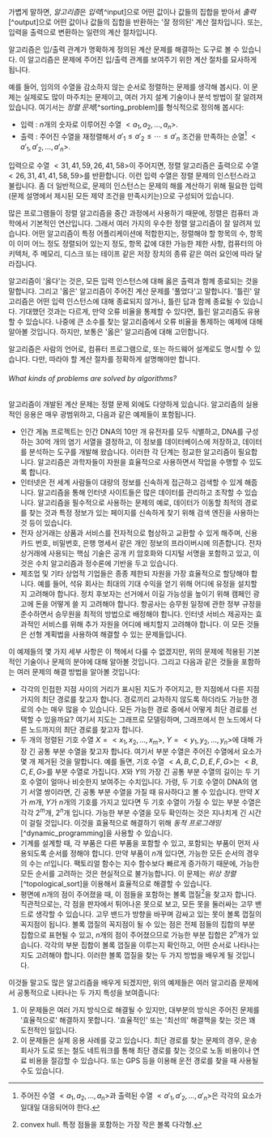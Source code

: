가볍게 말하면, *알고리즘*은 *입력*[^input]으로 어떤 값이나 값들의 집합을 받아서 *출력*[^output]으로 어떤 값이나 값들의 집합을 반환하는 '잘 정의된' 계산 절차입니다. 또는, 입력을 출력으로 변환하는 일련의 계산 절차입니다.

알고리즘은 입/출력 관계가 명확하게 정의된 계산 문제를 해결하는 도구로 볼 수 있습니다. 이 알고리즘은 문제에 주어진 입/출력 관계를 보여주기 위한 계산 절차를 묘사하게 됩니다.

예를 들어, 임의의 수열을 감소하지 않는 순서로 정렬하는 문제를 생각해 봅시다. 이 문제는 실제로도 많이 마주치는 문제이고, 여러 가지 설계 기술이나 분석 방법이 잘 알려져 있습니다. 여기서는 *정렬 문제*[^sorting_problem]를 형식적으로 정의해 봅시다:

- 입력 : $n$개의 숫자로 이루어진 수열 $<a_1, a_2, \dots, a_n>$.
- 출력 : 주어진 수열을 재정렬해서 $a'_1\le a'_2\le\cdots\le a'_n$ 조건을 만족하는 순열[^1] $<a'_1,a'_2,\dots,a'_n>$.

입력으로 수열 $<31,41,59,26,41,58>$이 주어지면, 정렬 알고리즘은 출력으로 수열 $<26,31,41,41,58,59>$를 반환합니다. 이런 입력 수열은 정렬 문제의 인스턴스라고 불립니다. 좀 더 일반적으로, 문제의 인스턴스는 문제의 해를 계산하기 위해 필요한 입력(문제 설명에서 제시된 모든 제약 조건을 만족시키는)으로 구성되어 있습니다.

많은 프로그램들이 정렬 알고리즘을 중간 과정에서 사용하기 때문에, 정렬은 컴퓨터 과학에서 기본적인 연산입니다. 그래서 여러 가지의 우수한 정렬 알고리즘이 잘 알려져 있습니다. 어떤 알고리즘이 특정 어플리케이션에 적합한지는, 정렬해야 할 항목의 수, 항목이 이미 어느 정도 정렬되어 있는지 정도, 항목 값에 대한 가능한 제한 사항, 컴퓨터의 아키텍처, 주 메모리, 디스크 또는 테이프 같은 저장 장치의 종류 같은 여러 요인에 따라 달라집니다.

알고리즘이 '옳다'는 것은, 모든 입력 인스턴스에 대해 옳은 출력과 함께 종료되는 것을 말합니다. 그리고 '옳은' 알고리즘이 주어진 계산 문제를 '풀었다'고 말합니다. '틀린' 알고리즘은 어떤 입력 인스턴스에 대해 종료되지 않거나, 틀린 답과 함께 종료될 수 있습니다. 기대했던 것과는 다르게, 만약 오류 비율을 통제할 수 있다면, 틀린 알고리즘도 유용할 수 있습니다. 나중에 큰 소수를 찾는 알고리즘에서 오류 비율을 통제하는 예제에 대해 알아볼 것입니다. 하지만, 보통은 '옳은' 알고리즘에 대해 고민합니다.

알고리즘은 사람의 언어로, 컴퓨터 프로그램으로, 또는 하드웨어 설계로도 명시할 수 있습니다. 다만, 따라야 할 계산 절차를 정확하게 설명해야만 합니다.
###### What kinds of problems are solved by algorithms?
알고리즘이 개발된 계산 문제는 정렬 문제 외에도 다양하게 있습니다. 알고리즘의 실용적인 응용은 매우 광범위하고, 다음과 같은 예제들이 포함됩니다.
- 인간 게놈 프로젝트는 인간 DNA의 10만 개 유전자를 모두 식별하고, DNA를 구성하는 30억 개의 염기 서열을 결정하고, 이 정보를 데이터베이스에 저장하고, 데이터를 분석하는 도구를 개발해 왔습니다. 이러한 각 단계는 정교한 알고리즘이 필요합니다. 알고리즘은 과학자들이 자원을 효율적으로 사용하면서 작업을 수행할 수 있도록 합니다.
- 인터넷은 전 세계 사람들이 대량의 정보를 신속하게 접근하고 검색할 수 있게 해줍니다. 알고리즘을 통해 인터넷 사이트들은 많은 데이터를 관리하고 조작할 수 있습니다. 알고리즘을 필수적으로 사용하는 문제의 예로, 데이터가 이동할 최적의 경로를 찾는 것과 특정 정보가 있는 페이지를 신속하게 찾기 위해 검색 엔진을 사용하는 것 등이 있습니다.
- 전자 상거래는 상품과 서비스를 전자적으로 협상하고 교환할 수 있게 해주며, 신용 카드 번호, 비밀번호, 은행 명세서 같은 개인 정보의 프라이버시에 의존합니다. 전자 상거래에 사용되는 핵심 기술은 공개 키 암호화와 디지털 서명을 포함하고 있고, 이것은 수치 알고리즘과 정수론에 기반을 두고 있습니다.
- 제조업 및 기타 상업적 기업들은 종종 제한되 자원을 가장 효율적으로 할당해야 합니다. 예를 들어, 석유 회사는 최대의 기대 수익을 얻기 위해 어디에 유정을 설치할지 고려해야 합니다. 정치 후보자는 선거에서 이길 가능성을 높이기 위해 캠페인 광고에 돈을 어떻게 쓸 지 고려해야 합니다. 항공사는 승무원 일정에 관한 정부 규정을 준수하면서 승무원을 최적의 방법으로 배정해야 합니다. 인터넷 서비스 제공자는 효과적인 서비스를 위해 추가 자원을 어디에 배치할지 고려해야 합니다. 이 모든 것들은 선형 계획법을 사용하여 해결할 수 있는 문제들입니다.

이 예제들의 몇 가지 세부 사항은 이 책에서 다룰 수 없겠지만, 위의 문제에 적용된 기본적인 기술이나 문제의 분야에 대해 알아볼 것입니다. 그리고 다음과 같은 것들을 포함하는 여러 문제의 해결 방법을 알아볼 것입니다:
- 각각의 인접한 지점 사이의 거리가 표시된 지도가 주어지고, 한 지점에서 다른 지점가지의 최단 경로를 찾고자 합니다. 경로끼리 교차하지 않도록 하더라도 가능한 경로의 수는 매우 많을 수 있습니다. 모든 가능한 경로 중에서 어떻게 최단 경로를 선택할 수 있을까요? 여기서 지도는 그래프로 모델링하며, 그래프에서 한 노드에서 다른 노드까지의 최단 경로를 찾고자 합니다.
- 두 개의 정렬된 기호 수열 $X=<x_1,x_2,\dots,x_m>$, $Y=<y_1,y_2,\dots,y_n>$에 대해 가장 긴 공통 부분 수열을 찾고자 합니다. 여기서 부분 수열은 주어진 수열에서 요소가 몇 개 제거된 것을 말합니다. 예를 들면, 기호 수열 $<A,B,C,D,E,F,G>$는 $<B,C,E,G>$를 부분 수열로 가집니다. $X$와 $Y$의 가장 긴 공통 부분 수열의 길이는 두 기호 수열이 얼마나 비슷한지 보여주는 수치입니다. 가령, 두 기호 수열이 DNA의 염기 서열 쌍이라면, 긴 공통 부분 수열을 가질 때 유사하다고 볼 수 있습니다. 만약 $X$가 $m$개, $Y$가 $n$개의 기호를 가지고 있다면 두 기호 수열이 가질 수 있는 부분 수열은 각각 $2^m$개, $2^n$개 입니다. 가능한 부분 수열을 모두 확인하는 것은 지나치게 긴 시간이 걸릴 것입니다. 이것을 효율적으로 해결하기 위해 *동적 프로그래밍*[^dynamic_programming]을 사용할 수 있습니다.
- 기계를 설계할 때, 각 부품은 다른 부품을 포함할 수 있고, 포함되는 부품이 먼저 사용되도록 순서를 정해야 합니다. 만약 부품이 $n$개 있다면, 가능한 모든 순서의 경우의 수는 $n!$입니다. 팩토리얼 함수는 지수 함수보다 빠르게 증가하기 때문에, 가능한 모든 순서를 고려하는 것은 현실적으로 불가능합니다. 이 문제는 *위상 정렬*[^topological_sort]을 이용해서 효율적으로 해결할 수 있습니다.
- 평면에 $n$개의 점이 주어졌을 때, 이 점들을 포함하는 볼록 껍질[^2]을 찾고자 합니다. 직관적으로는, 각 점을 판자에서 튀어나온 못으로 보고, 모든 못을 둘러싸는 고무 밴드로 생각할 수 있습니다. 고무 밴드가 방향을 바꾸며 감싸고 있는 못이 볼록 껍질의 꼭지점이 됩니다. 볼록 껍질의 꼭지점이 될 수 있는 점은 전체 점들의 집합의 부분 집합으로 표현될 수 있고, $n$개의 점이 주어졌으므로 가능한 부분 집합은 $2^n$개가 있습니다. 각각의 부분 집합이 볼록 껍질을 이루는지 확인하고, 어떤 순서로 나타나는지도 고려해야 합니다. 이러한 볼록 껍질을 찾는 두 가지 방법을 배우게 될 것입니다.

이것들 말고도 많은 알고리즘을 배우게 되겠지만, 위의 예제들은 여러 알고리즘 문제에서 공통적으로 나타나는 두 가지 특성을 보여줍니다:
1. 이 문제들은 여러 가지 방식으로 해결될 수 있지만, 대부분의 방식은 주어진 문제를 '효율적으로' 해결하지 못합니다. '효율적인' 또는 '최선의' 해결책을 찾는 것은 꽤 도전적인 일입니다.
2. 이 문제들은 실제 응용 사례를 갖고 있습니다. 최단 경로를 찾는 문제의 경우, 운송 회사가 도로 또는 철도 네트워크를 통해 최단 경로를 찾는 것으로 노동 비용이나 연료 비용을 절감할 수 있습니다. 또는 GPS 등을 이용해 운전 경로를 찾을 때 사용될 수도 있습니다.





[^1]: 주어진 수열 $<a_1, a_2, \dots, a_n>$과 출력된 수열 $<a'_1, a'_2, \dots, a'_n>$은 각각의 요소가 일대일 대응되어야 한다.
[^2]: convex hull. 특정 점들을 포함하는 가장 작은 볼록 다각형.